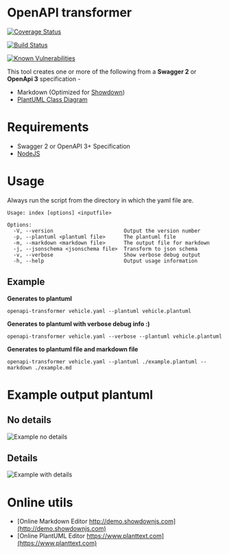 # OpenAPI transformer

[![Coverage Status](https://coveralls.io/repos/github/armand-janssen/openapi-transformer/badge.svg?branch=master)](https://coveralls.io/github/armand-janssen/openapi-transformer?branch=master)

[![Build Status](https://travis-ci.org/armand-janssen/openapi-transformer.svg?branch=master)](https://travis-ci.org/armand-janssen/openapi-transformer)

[![Known Vulnerabilities](https://snyk.io/test/github/armand-janssen/openapi-transformer/badge.svg?targetFile=package.json)](https://snyk.io/test/github/armand-janssen/openapi-transformer?targetFile=package.json)

This tool creates one or more of the following from a **Swagger 2** or **OpenApi 3** specification -
* Markdown (Optimized for [Showdown](http://showdownjs.com))
* [PlantUML Class Diagram](http://plantuml.com/class-diagram)

# Requirements
- Swagger 2 or OpenAPI 3+ Specification
- [NodeJS](http://nodejs.org)

# Usage
Always run the script from the directory in which the yaml file are.
```
Usage: index [options] <inputfile>

Options:
  -V, --version                       Output the version number
  -p, --plantuml <plantuml file>      The plantuml file
  -m, --markdown <markdown file>      The output file for markdown
  -j, --jsonschema <jsonschema file>  Transform to json schema
  -v, --verbose                       Show verbose debug output
  -h, --help                          Output usage information
```

## Example
**Generates to plantuml**
```
openapi-transformer vehicle.yaml --plantuml vehicle.plantuml
```
**Generates to plantuml with verbose debug info :)**
```
openapi-transformer vehicle.yaml --verbose --plantuml vehicle.plantuml
```

**Generates to plantuml file and markdown file**
```
openapi-transformer vehicle.yaml --plantuml ./example.plantuml --markdown ./example.md
```
# Example output plantuml

## No details
![Example no details](https://raw.githubusercontent.com/armand-janssen/openapi-transformer/master/example/example-no-details.png)

## Details
![Example with details](https://raw.githubusercontent.com/armand-janssen/openapi-transformer/master/example/example-details.png)

# Online utils
- [Online Markdown Editor http://demo.showdownjs.com](http://demo.showdownjs.com)
- [Online PlantUML Editor https://www.planttext.com](https://www.planttext.com)
